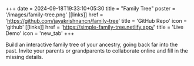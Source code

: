 +++
date =  2024-09-18T19:33:10+05:30
title = "Family Tree"
poster = '/images/family-tree.png'
[[links]]
href = 'https://github.com/jayakrishnancn/family-tree'
title = 'GitHub Repo'
icon = 'github'
[[links]]
href = 'https://simple-family-tree.netlify.app/'
title = 'Live Demo'
icon = 'new_tab'
+++


Build an interactive family tree of your ancestry, going back far into the past. Invite your parents or grandparents to collaborate online and fill in the missing details.
